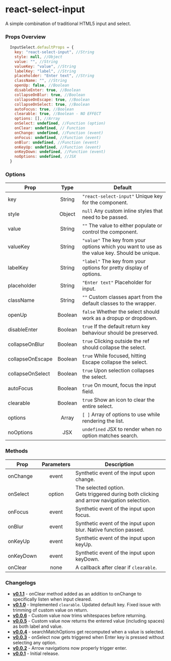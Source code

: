 # react-select-input

A simple combination of traditional HTML5 input and select.

### Props Overview
```javascript
  InputSelect.defaultProps = {
    key: "react-select-input", //String
    style: null, //Object
    value: "", //String
    valueKey: "value", //String
    labelKey: "label", //String
    placeholder: "Enter text", //String
    className: "", //String
    openUp: false, //Boolean
    disableEnter: true, //Boolean
    collapseOnBlur: true, //Boolean
    collapseOnEscape: true, //Boolean 
    collapseOnSelect: true, //Boolean
    autoFocus: true, //Boolean
    clearable: true, //Boolean - NO EFFECT
    options: [], //Array
    onSelect: undefined, //Function (option)
    onClear: undefined, // Function
    onChange: undefined, //Function (event)
    onFocus: undefined, //Function (event)
    onBlur: undefined, //Function (event)
    onKeyUp: undefined, //Function (event)
    onKeyDown: undefined, //Function (event)
    noOptions: undefined, //JSX
  }
```

### Options
Prop | Type | Default
--- | :---: | ---
key | String | `"react-select-input"` Unique key for the component.
style | Object | `null` Any custom inline styles that need to be passed.
value | String | `""` The value to either populate or control the component.
valueKey | String | `"value"` The key from your options which you want to use as the value key. Should be unique.
labelKey | String | `"label"` The key from your options for pretty display of options.
placeholder | String | `"Enter text"` Placeholder for input.
className | String | `""` Custom classes apart from the default classes to the wrapper.
openUp | Boolean | `false` Whether the select should work as a dropup or dropdown.
disableEnter | Boolean | `true` If the default return key behaviour should be preserved.
collapseOnBlur | Boolean | `true` Clicking outside the ref should collapse the select.
collapseOnEscape | Boolean | `true` While focused, hitting Escape collapse the select.
collapseOnSelect | Boolean | `true` Upon selection collapses the select.
autoFocus | Boolean | `true` On mount, focus the input field.
clearable | Boolean | `true` Show an icon to clear the entire select.
options | Array | `[ ]` Array of options to use while rendering the list.
noOptions | JSX | `undefined` JSX to render when no option matches search.

### Methods
Prop | Parameters | Description
--- | :---: | ---
onChange | event | Synthetic event of the input upon change.
onSelect | option | The selected option.<br />Gets triggered during both clicking and arrow navigation selection.
onFocus | event | Synthetic event of the input upon focus.
onBlur | event | Synthetic event of the input upon blur. Native function passed.
onKeyUp | event | Synthetic event of the input upon keyUp.
onKeyDown | event | Synthetic event of the input upon keyDown.
onClear | none | A callback after clear if `clearable`.


### Changelogs
- **[v0.1.1](https://github.com/samrith-s/react-select-input/releases/tag/v0.1.0)** - onClear method added as an addition to onChange to specifically listen when input cleared.
- **[v0.1.0](https://github.com/samrith-s/react-select-input/releases/tag/v0.1.0)** - Implemented `clearable`. Updated default key. Fixed issue with trimming of custom value on return.
- **[v0.0.6](https://github.com/samrith-s/react-select-input/releases/tag/v0.0.6)** - Custom value now trims whitespaces before returning.
- **[v0.0.5](https://github.com/samrith-s/react-select-input/releases/tag/v0.0.5)** - Custom value now returns the entered value (including spaces) as both label and value.
- **[v0.0.4](https://github.com/samrith-s/react-select-input/releases/tag/v0.0.4)** - searchMatchOptions get recomputed when a value is selected.
- **[v0.0.3](https://github.com/samrith-s/react-select-input/releases/tag/v0.0.3)** - onSelect now gets triggered when Enter key is pressed without selecting any option.
- **[v0.0.2](https://github.com/samrith-s/react-select-input/releases/tag/v0.0.2)** - Arrow navigations now properly trigger enter.
- **[v0.0.1](https://github.com/samrith-s/react-select-input/releases/tag/v0.0.1)** - Initial release.

